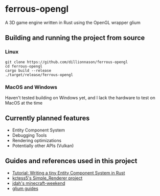 # ferrous-opengl
A 3D game engine written in Rust using the OpenGL wrapper glium

## Building and running the project from source
### Linux
```
git clone https://github.com/dillionnason/ferrous-opengl
cd ferrous-opengl
cargo build --release
./target/release/ferrous-opengl
```
### MacOS and Windows
Haven't tested building on Windows yet, and I lack the hardware to test on MacOS at the time

## Currently planned features
- Entity Component System
- Debugging Tools
- Rendering optimizations
- Potentially other APIs (Vulkan)

## Guides and references used in this project
- [Tutorial: Writing a tiny Entity Component System in Rust](https://ianjk.com/ecs-in-rust/)
- [kctess5's Simple_Renderer project](https://github.com/kctess5/Simple_Renderer)
- [jdah's minecraft-weekend](https://github.com/jdah/minecraft-weekend)
- [glium guides](https://github.com/glium/glium/tree/master/book)

